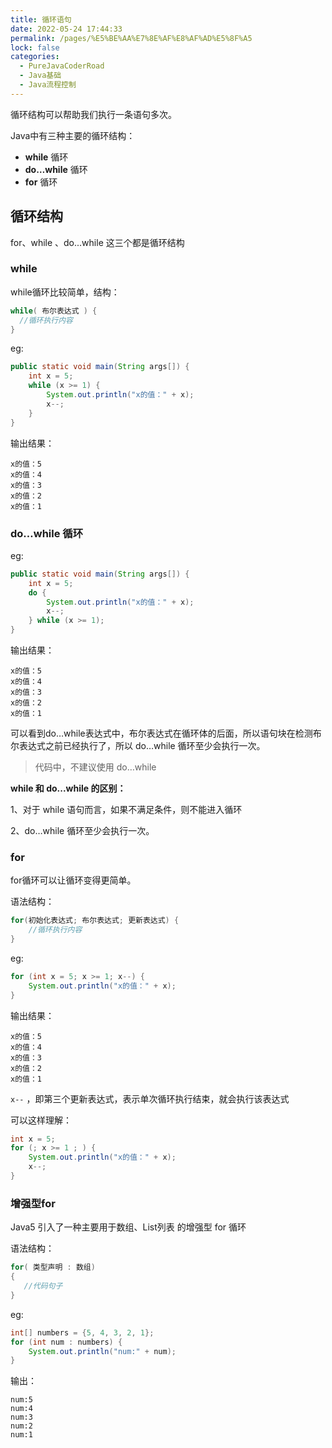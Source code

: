 ```yaml
---
title: 循环语句
date: 2022-05-24 17:44:33
permalink: /pages/%E5%BE%AA%E7%8E%AF%E8%AF%AD%E5%8F%A5
lock: false
categories: 
  - PureJavaCoderRoad
  - Java基础
  - Java流程控制
---
```

循环结构可以帮助我们执行一条语句多次。

Java中有三种主要的循环结构：

- **while** 循环
- **do…while** 循环
- **for** 循环



## 循环结构

for、while 、do...while 这三个都是循环结构

### while 

while循环比较简单，结构：

```java
while( 布尔表达式 ) {
  //循环执行内容
}
```

eg:

```java
public static void main(String args[]) {
    int x = 5;
    while (x >= 1) {
        System.out.println("x的值：" + x);
        x--;
    }
}
```

输出结果：

```
x的值：5
x的值：4
x的值：3
x的值：2
x的值：1
```

### do…while 循环

eg:

```java
public static void main(String args[]) {
    int x = 5;
    do {
        System.out.println("x的值：" + x);
        x--;
    } while (x >= 1);
}
```

输出结果：

```
x的值：5
x的值：4
x的值：3
x的值：2
x的值：1
```

可以看到do…while表达式中，布尔表达式在循环体的后面，所以语句块在检测布尔表达式之前已经执行了，所以 do…while 循环至少会执行一次。

>  代码中，不建议使用 do…while

**while 和 do...while 的区别：**

1、对于 while 语句而言，如果不满足条件，则不能进入循环

2、do…while 循环至少会执行一次。



### for

for循环可以让循环变得更简单。

语法结构：

```java
for(初始化表达式; 布尔表达式; 更新表达式) {
    //循环执行内容
}
```

eg:

```java
for (int x = 5; x >= 1; x--) {
    System.out.println("x的值：" + x);
}
```

输出结果：

```
x的值：5
x的值：4
x的值：3
x的值：2
x的值：1
```

`x--` ，即第三个更新表达式，表示单次循环执行结束，就会执行该表达式

可以这样理解：

```java
int x = 5;
for (; x >= 1 ; ) {
    System.out.println("x的值：" + x);
    x--;
}
```

### 增强型for

Java5 引入了一种主要用于数组、List列表 的增强型 for 循环

语法结构：

```java
for( 类型声明 : 数组)
{
   //代码句子
}
```

eg:

```java
int[] numbers = {5, 4, 3, 2, 1};
for (int num : numbers) {
    System.out.println("num:" + num);
}
```

输出：

```
num:5
num:4
num:3
num:2
num:1
```

